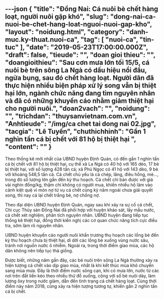 ---json
{
    "title": "Đồng Nai: Cá nuôi bè chết hàng loạt, người nuôi gặp khó",
    "slug": "dong-nai-ca-nuoi-be-chet-hang-loat-nguoi-nuoi-gap-kho",
    "layout": "noidung.html",
    "category": "danh-muc.ky-thuat.nuoi-ca",
    "tag": [
        "nuoi-ca",
        "tin-tuc"
    ],
    "date": "2019-05-23T17:00:00.000Z",
    "draft": false,
    "tieude": "",
    "doan gioi thieu": "",
    "doangioithieu": "Sau cơn mưa lớn tối 15/5, cá nuôi bè trên sông La Ngà có dấu hiệu nổi đầu, ngửa bụng, sau đó chết hàng loạt. Người dân đã thực hiện nhiều biện pháp xử lý song vẫn bị thiệt hại lớn, ngành chức năng đang tìm nguyên nhân và đã có những khuyến cáo nhằm giảm thiệt hại cho người nuôi.",
    "doan2vach": "",
    "noidung": "",
    "trichdan": "thuysanvietnam.com.vn",
    "Anhtieude": "/img/ca chet tai dong nai 02.jpg",
    "tacgia": "Lê Tuyến",
    "chuthichhinh": "Gần 1 nghìn tấn cá bị chết với 81 hộ bị thiệt hại ",
    "__content__": ""
}
---
<p>Theo thống k&ecirc; mới nhất của UBND huyện Định Qu&aacute;n, c&oacute; đến gần 1 ngh&igrave;n tấn c&aacute; bị chết với 81 hộ bị thiệt hại, cụ thể x&atilde; La Ng&agrave; c&oacute; 40 hộ với 165 d&egrave;o, 17 b&egrave; bị thiệt hại, với số lượng 428 tấn c&aacute;; x&atilde; Ph&uacute; Ngọc c&oacute; 41 hộ với 143 d&egrave;o, 9 b&egrave; với khoảng 548,5 tấn c&aacute;. C&aacute; chết chủ yếu l&agrave; c&aacute; ch&eacute;p, lăng, đi&ecirc;u hồng, m&egrave;&hellip;, trong đ&oacute; số lượng lớn gần đến kỳ thu hoạch. C&aacute; chết chỉ b&aacute;n được với gi&aacute; v&agrave;i ngh&igrave;n đồng/kg, thậm ch&iacute; kh&ocirc;ng c&oacute; người mua, khiến nhiều hộ l&acirc;m v&agrave;o cảnh kiệt quệ v&igrave; m&oacute;n nợ từ vụ c&aacute; chết c&ugrave;ng kỳ năm ngo&aacute;i chưa giải quyết xong, th&igrave; nay c&aacute; lại chết trắng b&egrave;, nợ chồng nợ.</p>

<p>Theo đại diện UBND huyện Định Qu&aacute;n, ngay sau khi xảy ra sự cố c&aacute; chết, Chi cục Thủy sản Đồng Nai đ&atilde; phối hợp với huyện khảo s&aacute;t, lấy mẫu nước, c&aacute; chết x&eacute;t nghiệm, ph&acirc;n t&iacute;ch nguy&ecirc;n nh&acirc;n. UBND huyện đang tiếp tục thống k&ecirc; thiệt hại, đồng thời kiến nghị c&aacute;c cơ quan chức năng t&iacute;ch cực điều tra, sớm l&agrave;m r&otilde; nguy&ecirc;n nh&acirc;n.</p>

<p>UBND huyện khuyến c&aacute;o người nu&ocirc;i khẩn trương thu hoạch c&aacute;c lồng b&egrave; đến kỳ thu hoạch chưa bị thiệt hại, di dời c&aacute;c lồng b&egrave; xuống v&ugrave;ng nước s&acirc;u, tr&aacute;nh nơi nguồn nước &ocirc; nhiễm. Ngo&agrave;i ra, trong thời điểm giao m&ugrave;a, c&aacute;c hộ d&acirc;n kh&ocirc;ng n&ecirc;n tiếp tục thả giống.</p>

<p>Được biết, những năm gần đ&acirc;y, c&aacute;c b&egrave; nu&ocirc;i tr&ecirc;n s&ocirc;ng La Ng&agrave; thường xảy ra hiện tượng c&aacute; chết v&agrave;o dịp giao m&ugrave;a, nhất l&agrave; khi kết th&uacute;c m&ugrave;a kh&ocirc; chuyển sang m&ugrave;a mưa. Đ&acirc;y l&agrave; thời điểm nước s&ocirc;ng cạn, khi c&oacute; mưa lớn, nước từ c&aacute;c nơi tr&ecirc;n đất liền k&eacute;o theo nhiều thứ đổ xuống, cộng với số b&egrave; nu&ocirc;i d&agrave;y, l&agrave;m lượng &ocirc;xy trong nước giảm, dẫn đến t&igrave;nh trạng c&aacute; chết h&agrave;ng loạt. C&ugrave;ng thời điểm n&agrave;y năm 2018, cũng xảy ra hiện tượng tương tự, khiến gần 2 ngh&igrave;n tấn c&aacute; bị chết.</p>
